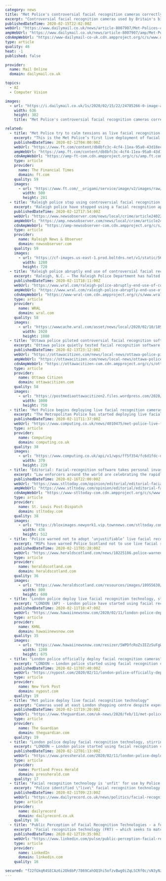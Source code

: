 ```yaml
---
category: news
title: "Met Police's controversial facial recognition cameras correctly identify just one in three women"
excerpt: "Controversial facial recognition cameras used by Britain's biggest police force correctly identify only a third of women, an official report admits. A review of the technology by Scotland Yard also reveals that two in three men are accurately identified, while black people are far more likely to be wrongly flagged up than white people."
publishedDateTime: 2020-02-15T22:02:00Z
webUrl: "https://www.dailymail.co.uk/news/article-8007907/Met-Polices-controversial-facial-recognition-cameras-correctly-identify-just-one-three-women.html"
ampWebUrl: "https://www.dailymail.co.uk/news/article-8007907/amp/Met-Polices-controversial-facial-recognition-cameras-correctly-identify-just-one-three-women.html"
cdnAmpWebUrl: "https://www-dailymail-co-uk.cdn.ampproject.org/c/s/www.dailymail.co.uk/news/article-8007907/amp/Met-Polices-controversial-facial-recognition-cameras-correctly-identify-just-one-three-women.html"
type: article
quality: 46
heat: -1
published: false

provider:
  name: Mail Online
  domain: dailymail.co.uk

topics:
  - AI
  - Computer Vision

images:
  - url: "https://i.dailymail.co.uk/1s/2020/02/15/22/24785266-0-image-a-29_1581804047268.jpg"
    width: 636
    height: 382
    title: "Met Police's controversial facial recognition cameras correctly identify just one in three women"

related:
  - title: "Met Police try to calm tensions as live facial recognition hits London"
    excerpt: "This is the Met Police’s first live deployment of facial recognition technology in London, following 10 trials around the city since 2016 and months of public debate about the use of the controversial biometric software on the public. The rollout comes in the wake of similar deployments in countries including China, Brazil, India and Wales."
    publishedDateTime: 2020-02-12T04:00:00Z
    webUrl: "https://www.ft.com/content/db8bfc3c-4cf4-11ea-95a0-43d18ec715f5"
    ampWebUrl: "https://amp.ft.com/content/db8bfc3c-4cf4-11ea-95a0-43d18ec715f5"
    cdnAmpWebUrl: "https://amp-ft-com.cdn.ampproject.org/c/s/amp.ft.com/content/db8bfc3c-4cf4-11ea-95a0-43d18ec715f5"
    type: article
    provider:
      name: The Financial Times
      domain: ft.com
    quality: 59
    images:
      - url: "https://www.ft.com/__origami/service/image/v2/images/raw/http%3A%2F%2Fcom.ft.imagepublish.upp-prod-us.s3.amazonaws.com%2F104630ce-4cea-11ea-95a0-43d18ec715f5?source=google-amp&fit=scale-down&width=500"
        width: 500
        height: 281
  - title: "Raleigh police stop using controversial facial recognition technology"
    excerpt: "Raleigh police have stopped using a facial recognition app to identify potential criminals through the Internet, cutting ties with a company that has drawn widespread privacy concerns. In August, the department paid $2,500 to Clearview AI for one year’s access to its app, which collects pictures from Facebook, YouTube and other public sites ..."
    publishedDateTime: 2020-02-12T17:54:00Z
    webUrl: "https://www.newsobserver.com/news/local/crime/article240221072.html"
    ampWebUrl: "https://amp.newsobserver.com/news/local/crime/article240221072.html"
    cdnAmpWebUrl: "https://amp-newsobserver-com.cdn.ampproject.org/c/s/amp.newsobserver.com/news/local/crime/article240221072.html"
    type: article
    provider:
      name: Raleigh News & Observer
      domain: newsobserver.com
    quality: 59
    images:
      - url: "https://cf-images.us-east-1.prod.boltdns.net/v1/static/5618154292001/98982b80-0f4c-4539-8307-e03345d59828/f123b10c-3acf-4f41-b7eb-0cf3424b4196/1280x720/match/image.jpg"
        width: 1280
        height: 720
  - title: "Raleigh police abruptly end use of controversial facial recognition tech"
    excerpt: "Raleigh, N.C. — The Raleigh Police Department has halted the use of a facial recognition app that appears to violate the agency's own internal policies, six months after it paid a tech startup for the service. The department paid $2,500 in August for several accounts with year-long access to Clearview AI, which has drawn widespread criticism ..."
    publishedDateTime: 2020-02-11T18:11:00Z
    webUrl: "https://www.wral.com/raleigh-police-abruptly-end-use-of-controversial-facial-recognition-tech/18933545/"
    ampWebUrl: "https://www.wral.com/raleigh-police-abruptly-end-use-of-controversial-facial-recognition-tech/18933545/?version=amp"
    cdnAmpWebUrl: "https://www-wral-com.cdn.ampproject.org/c/s/www.wral.com/raleigh-police-abruptly-end-use-of-controversial-facial-recognition-tech/18933545/?version=amp"
    type: article
    provider:
      name: WRAL
      domain: wral.com
    quality: 58
    images:
      - url: "https://wwwcache.wral.com/asset/news/local/2020/02/10/18945112/clearview_cap-DMID1-5lstc1qbi-1920x1080.jpg"
        width: 1920
        height: 1080
  - title: "Ottawa police piloted controversial facial recognition software last year"
    excerpt: "Ottawa police quietly tested facial recognition software for three months last year, this newspaper has learned. The pilot, which ended in March of 2019, came before a public dialogue on the use of CCTV cameras in spaces like the ByWard Market after a string of fatal shootings in the tourist hub. Though Ottawa police at the time spoke of the ..."
    publishedDateTime: 2020-02-13T23:12:00Z
    webUrl: "https://ottawacitizen.com/news/local-news/ottawa-police-piloted-controversial-facial-recognition-software-last-year"
    ampWebUrl: "https://ottawacitizen.com/news/local-news/ottawa-police-piloted-controversial-facial-recognition-software-last-year/amp"
    cdnAmpWebUrl: "https://ottawacitizen-com.cdn.ampproject.org/c/s/ottawacitizen.com/news/local-news/ottawa-police-piloted-controversial-facial-recognition-software-last-year/amp"
    type: article
    provider:
      name: Ottawa Citizen
      domain: ottawacitizen.com
    quality: 58
    images:
      - url: "https://postmediaottawacitizen2.files.wordpress.com/2020/01/0107_childporn-w.jpg"
        width: 1000
        height: 750
  - title: "Met Police begins deploying live facial recognition cameras in Stratford"
    excerpt: "The Metropolitan Police has started deploying live facial recognition camera technology in Stratford today. According to the police, the technology will aid the fight against serious crime in London, while helping to find missing children and vulnerable people. \"The Met will deploy Live Facial Recognition on Tuesday 11 February at key locations ..."
    publishedDateTime: 2020-02-11T11:37:00Z
    webUrl: "https://www.computing.co.uk/news/4010475/met-police-live-facial-recognition"
    type: article
    provider:
      name: Computing
      domain: computing.co.uk
    quality: 38
    images:
      - url: "https://www.computing.co.uk/api/v1/wps/ff5f354/fc6d1fdc-dffc-47f8-bcdb-4760220f6a01/2/LFR-370x229.jpg"
        width: 370
        height: 229
  - title: "Editorial: Facial-recognition software takes personal invasion into a new dimension"
    excerpt: "Law enforcers around the world are celebrating the rapidly expanding potential of facial-recognition software to help them catch criminals faster and solve long-dormant cases. Such capabilities in the right hands could reap enormous public-safety dividends. But in the wrong hands, an entirely new dimension in crime, extortion and mayhem could ..."
    publishedDateTime: 2020-02-16T22:00:00Z
    webUrl: "https://www.stltoday.com/opinion/editorial/editorial-facial-recognition-software-takes-personal-invasion-into-a-new/article_d711c8b0-803d-5b1f-a2db-97ca717c826d.html"
    ampWebUrl: "https://www.stltoday.com/opinion/editorial/editorial-facial-recognition-software-takes-personal-invasion-into-a-new/article_d711c8b0-803d-5b1f-a2db-97ca717c826d.amp.html"
    cdnAmpWebUrl: "https://www-stltoday-com.cdn.ampproject.org/c/s/www.stltoday.com/opinion/editorial/editorial-facial-recognition-software-takes-personal-invasion-into-a-new/article_d711c8b0-803d-5b1f-a2db-97ca717c826d.amp.html"
    type: article
    provider:
      name: St. Louis Post-Dispatch
      domain: stltoday.com
    quality: 38
    images:
      - url: "https://bloximages.newyork1.vip.townnews.com/stltoday.com/content/tncms/assets/v3/editorial/d/8b/d8bc824d-a430-5a4c-a7d5-3c24d9712733/5e46e82107203.image.jpg"
        width: 436
        height: 512
  - title: "Police warned not to adopt ‘unjustifiable’ live facial recognition technology"
    excerpt: "MSPs have warned Police Scotland not to use live facial recognition software as it is “not fit” for purpose and would be a “radical departure” from policing by consent. In a scathing report, Holyrood’s policing committee said the current technology discriminated against women and ethnic minorities and would be “unjustifiable”."
    publishedDateTime: 2020-02-11T05:28:00Z
    webUrl: "https://www.heraldscotland.com/news/18225186.police-warned-not-adopt-unjustifiable-live-facial-recognition-technology/"
    type: article
    provider:
      name: heraldscotland.com
      domain: heraldscotland.com
    quality: 36
    images:
      - url: "https://www.heraldscotland.com/resources/images/10955630/"
        width: 800
        height: 600
  - title: "London police deploy live facial recognition technology, stirring privacy fears"
    excerpt: "LONDON (AP) - London police have started using facial recognition cameras to automatically scan for wanted people, as authorities adopt the controversial technology that has raised concerns about increased surveillance and erosion of privacy. Surveillance cameras mounted on a blue police van monitored people coming out of a shopping center in ..."
    publishedDateTime: 2020-02-11T18:47:00Z
    webUrl: "https://www.hawaiinewsnow.com/2020/02/11/london-police-deploy-live-facial-recognition-technology-stirring-privacy-fears/"
    type: article
    provider:
      name: KHNL
      domain: hawaiinewsnow.com
    quality: 35
    images:
      - url: "https://www.hawaiinewsnow.com/resizer/5WPDfcRoZsIEZzSuFgW7EurnGtA=/1200x0/arc-anglerfish-arc2-prod-raycom.s3.amazonaws.com/public/52R5YBRIHZBEHP5HNAANYUWTEE.jpg"
        width: 1200
        height: 675
  - title: "London police officially deploy facial recognition cameras"
    excerpt: "LONDON — London police started using facial recognition cameras on Tuesday to automatically scan for wanted people, as authorities adopt the technology that has raised concerns about increased surveillance and erosion of privacy. Surveillance cameras mounted on a blue police van monitored people coming out of a shopping center in Stratford ..."
    publishedDateTime: 2020-02-11T07:40:00Z
    webUrl: "https://nypost.com/2020/02/11/london-police-officially-deploy-facial-recognition-cameras/"
    type: article
    provider:
      name: New York Post
      domain: nypost.com
    quality: 19
  - title: "Met police deploy live facial recognition technology"
    excerpt: "Cameras used at east London shopping centre despite experts warning against them"
    publishedDateTime: 2020-02-11T19:20:00Z
    webUrl: "https://www.theguardian.com/uk-news/2020/feb/11/met-police-deploy-live-facial-recognition-technology"
    type: article
    provider:
      name: The Guardian
      domain: theguardian.com
    quality: 19
  - title: "London police deploy facial recognition technology, stirring privacy fears"
    excerpt: "LONDON — London police started using facial recognition cameras on Tuesday to automatically scan for wanted people, as authorities adopt the technology that has raised concerns about increased surveillance and erosion of privacy. Surveillance cameras mounted on a blue police van monitored people coming out of a shopping center in east London."
    publishedDateTime: 2020-02-12T01:13:00Z
    webUrl: "https://www.pressherald.com/2020/02/11/london-police-deploy-facial-recognition-technology-stirring-privacy-fears/"
    type: article
    provider:
      name: Portland Press Herald
      domain: pressherald.com
    quality: 17
  - title: "Facial recognition technology is 'unfit' for use by Police Scotland, MSPs say"
    excerpt: "Police identified \"live\" facial recognition technology in its plans for 2026. The force already uses retrospective technology to search and match. MSPs on Holyrood’s policing committee raised concerns over human rights and called for Scottish Government ..."
    publishedDateTime: 2020-02-11T09:23:00Z
    webUrl: "https://www.dailyrecord.co.uk/news/politics/facial-recognition-technology-unfit-use-21469810"
    type: article
    provider:
      name: dailyrecord
      domain: dailyrecord.co.uk
    quality: 16
  - title: "Public Perception of Facial Recognition Technologies - a four countries study"
    excerpt: "Facial recognition technology (FRT) – which seeks to match people from a digital image or video with various identifying attributes – is increasingly commonplace in everyday life. The wide and quickly spreading application of the technology has become the subject of increased debate. On the one hand, #FRT is seen as a potentially powerful ..."
    publishedDateTime: 2020-02-12T19:35:00Z
    webUrl: "https://www.linkedin.com/pulse/public-perception-facial-recognition-technologies-four-meckel"
    type: article
    provider:
      name: LinkedIn
      domain: linkedin.com
    quality: 16

secured: "f22fGkqR4SECAz6i2Ok6bP/7869CahOQ1hi5ofzvBwg0iZqLSCRf0c/sN3yNzrtcOPNgUS5ShLbJQYJ1E42D+NcSfpBhpwYJmYM/rsjGRAfj4V851IYqf5Q4WZjgePZSYVBt/KimL06lIPFLCYN0hpFAxP6193TotFH0CypAoRLvo2qSVuWGhuzM99roOSWgQpVYeFluM+LsZ8Fy0L7WUwt1S6vqzO7VuIcPKoLSJDDeGwkFWmnPx4okKtYyRf+OUJXr7ag+iO9TAyflNrAWWizCpmPrVDesTW0lHuDNnDoUVfLqOzVkeuZc2HU2dCALmxxteKyRc8mtrJu+Pnnc5N/hGAsy1XfbHWUzk9ckVYbED1G1YJJcJLloLtLfRRfstd9KnN58iHSSxVdU8ftwrPBm9tm9wqyxox05/zoGKsHCHqW/DC37VpBKCTiGfCFavKqBK42yCw8BN1claOcyHpsCKUAjZJHvWDD9NvxKtM4=;1fhR87ATa7aT/1T2Y4jnwQ=="
---
```


